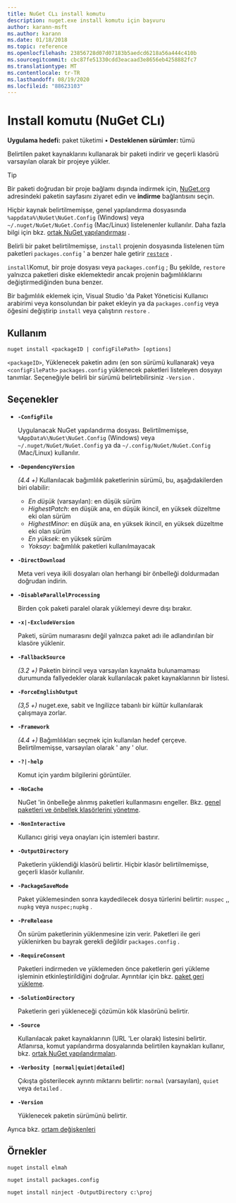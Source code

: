 ```yaml
---
title: NuGet CLı install komutu
description: nuget.exe install komutu için başvuru
author: karann-msft
ms.author: karann
ms.date: 01/18/2018
ms.topic: reference
ms.openlocfilehash: 23856728d07d07183b5aedcd6218a56a444c410b
ms.sourcegitcommit: cbc87fe51330cdd3eacaad3e8656eb4258882fc7
ms.translationtype: MT
ms.contentlocale: tr-TR
ms.lasthandoff: 08/19/2020
ms.locfileid: "88623103"
---
```

# <a name="install-command-nuget-cli"></a>Install komutu (NuGet CLı)

**Uygulama hedefi:** paket tüketimi &bullet; **Desteklenen sürümler:** tümü

Belirtilen paket kaynaklarını kullanarak bir paketi indirir ve geçerli klasörü varsayılan olarak bir projeye yükler.

> [!Tip]
> Bir paketi doğrudan bir proje bağlamı dışında indirmek için, [NuGet.org](https://www.nuget.org) adresindeki paketin sayfasını ziyaret edin ve **indirme** bağlantısını seçin.

Hiçbir kaynak belirtilmemişse, genel yapılandırma dosyasında `%appdata%\NuGet\NuGet.Config` (Windows) veya `~/.nuget/NuGet/NuGet.Config` (Mac/Linux) listelenenler kullanılır. Daha fazla bilgi için bkz. [ortak NuGet yapılandırması](../../consume-packages/configuring-nuget-behavior.md) .

Belirli bir paket belirtilmemişse, `install` projenin dosyasında listelenen tüm paketleri `packages.config` ' a benzer hale getirir [`restore`](cli-ref-restore.md) .

`install`Komut, bir proje dosyası veya `packages.config` ; Bu şekilde, `restore` yalnızca paketleri diske eklemektedir ancak projenin bağımlılıklarını değiştirmediğinden buna benzer.

Bir bağımlılık eklemek için, Visual Studio 'da Paket Yöneticisi Kullanıcı arabirimi veya konsolundan bir paket ekleyin ya da `packages.config` veya öğesini değiştirip `install` veya çalıştırın `restore` .

## <a name="usage"></a>Kullanım

```cli
nuget install <packageID | configFilePath> [options]
```

`<packageID>`, Yüklenecek paketin adını (en son sürümü kullanarak) veya `<configFilePath>` `packages.config` yüklenecek paketleri listeleyen dosyayı tanımlar. Seçeneğiyle belirli bir sürümü belirtebilirsiniz `-Version` .

## <a name="options"></a>Seçenekler

- **`-ConfigFile`**

  Uygulanacak NuGet yapılandırma dosyası. Belirtilmemişse, `%AppData%\NuGet\NuGet.Config` (Windows) veya `~/.nuget/NuGet/NuGet.Config` ya da `~/.config/NuGet/NuGet.Config` (Mac/Linux) kullanılır.

- **`-DependencyVersion`**

  *(4.4 +)* Kullanılacak bağımlılık paketlerinin sürümü, bu, aşağıdakilerden biri olabilir:<br/><ul><li>*En düşük* (varsayılan): en düşük sürüm</li><li>*HighestPatch*: en düşük ana, en düşük ikincil, en yüksek düzeltme eki olan sürüm</li><li>*HighestMinor*: en düşük ana, en yüksek ikincil, en yüksek düzeltme eki olan sürüm</li><li>*En yüksek*: en yüksek sürüm</li><li>*Yoksay*: bağımlılık paketleri kullanılmayacak</li></ul>

- **`-DirectDownload`**

  Meta veri veya ikili dosyaları olan herhangi bir önbelleği doldurmadan doğrudan indirin.

- **`-DisableParallelProcessing`**

  Birden çok paketi paralel olarak yüklemeyi devre dışı bırakır.

- **`-x|-ExcludeVersion`**

  Paketi, sürüm numarasını değil yalnızca paket adı ile adlandırılan bir klasöre yüklenir.

- **`-FallbackSource`**

  *(3.2 +)* Paketin birincil veya varsayılan kaynakta bulunamaması durumunda fallyedekler olarak kullanılacak paket kaynaklarının bir listesi.

- **`-ForceEnglishOutput`**

  *(3,5 +)* nuget.exe, sabit ve Ingilizce tabanlı bir kültür kullanılarak çalışmaya zorlar.

- **`-Framework`**

  *(4.4 +)* Bağımlılıkları seçmek için kullanılan hedef çerçeve. Belirtilmemişse, varsayılan olarak ' any ' olur.

- **`-?|-help`**

  Komut için yardım bilgilerini görüntüler.

- **`-NoCache`**

  NuGet 'in önbelleğe alınmış paketleri kullanmasını engeller. Bkz. [genel paketleri ve önbellek klasörlerini yönetme](../../consume-packages/managing-the-global-packages-and-cache-folders.md).

- **`-NonInteractive`**

  Kullanıcı girişi veya onayları için istemleri bastırır.

- **`-OutputDirectory`**

  Paketlerin yüklendiği klasörü belirtir. Hiçbir klasör belirtilmemişse, geçerli klasör kullanılır.

- **`-PackageSaveMode`**

  Paket yüklemesinden sonra kaydedilecek dosya türlerini belirtir: `nuspec` ,, `nupkg` veya `nuspec;nupkg` .

- **`-PreRelease`**

  Ön sürüm paketlerinin yüklenmesine izin verir. Paketleri ile geri yüklenirken bu bayrak gerekli değildir `packages.config` .

- **`-RequireConsent`**

  Paketleri indirmeden ve yüklemeden önce paketlerin geri yükleme işleminin etkinleştirildiğini doğrular. Ayrıntılar için bkz. [paket geri yükleme](../../consume-packages/package-restore.md).

- **`-SolutionDirectory`**

  Paketlerin geri yükleneceği çözümün kök klasörünü belirtir.

- **`-Source`**

   Kullanılacak paket kaynaklarının (URL 'Ler olarak) listesini belirtir. Atlanırsa, komut yapılandırma dosyalarında belirtilen kaynakları kullanır, bkz. [ortak NuGet yapılandırmaları](../../consume-packages/configuring-nuget-behavior.md).

- **`-Verbosity [normal|quiet|detailed]`**

  Çıkışta gösterilecek ayrıntı miktarını belirtir: `normal` (varsayılan), `quiet` veya `detailed` .

- **`-Version`**

  Yüklenecek paketin sürümünü belirtir.

Ayrıca bkz. [ortam değişkenleri](cli-ref-environment-variables.md)

## <a name="examples"></a>Örnekler

```cli
nuget install elmah

nuget install packages.config

nuget install ninject -OutputDirectory c:\proj
```

